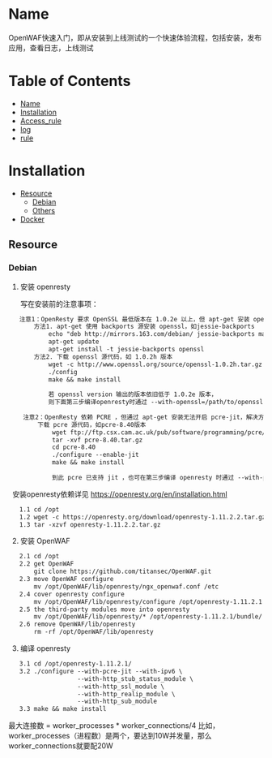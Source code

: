 Name
====

OpenWAF快速入门，即从安装到上线测试的一个快速体验流程，包括安装，发布应用，查看日志，上线测试

Table of Contents
=================

* [Name](#name)
* [Installation](#installation)
* [Access_rule](#access_rule)
* [log](#log)
* [rule](#rule)

Installation
============

* [Resource](#Resource)
    * [Debian](#debian)
    * [Others](#others)
* [Docker](#docker)

Resource
--------

### Debian  

1. 安装 openresty  

   写在安装前的注意事项：  
   
```txt
   注意1：OpenResty 要求 OpenSSL 最低版本在 1.0.2e 以上，但 apt-get 安装 openssl 不满足此版本，因此提供解决方法如下：  
       方法1. apt-get 使用 backports 源安装 openssl，如jessie-backports  
           echo "deb http://mirrors.163.com/debian/ jessie-backports main" >> /etc/apt/sources.list  
           apt-get update  
           apt-get install -t jessie-backports openssl  
       方法2. 下载 openssl 源代码，如 1.0.2h 版本  
           wget -c http://www.openssl.org/source/openssl-1.0.2h.tar.gz  
           ./config  
           make && make install  
           
           若 openssl version 输出的版本依旧低于 1.0.2e 版本，  
           则下面第三步编译openresty时通过 --with-openssl=/path/to/openssl-xxx/ 指定 openssl 安装路径  
           
    注意2：OpenResty 依赖 PCRE ，但通过 apt-get 安装无法开启 pcre-jit，解决方法：  
        下载 pcre 源代码，如pcre-8.40版本  
            wget ftp://ftp.csx.cam.ac.uk/pub/software/programming/pcre/pcre-8.40.tar.gz  
            tar -xvf pcre-8.40.tar.gz  
            cd pcre-8.40  
            ./configure --enable-jit  
            make && make install  
            
            到此 pcre 已支持 jit ，也可在第三步编译 openresty 时通过 --with-pcre=/path/to/pcre-xxx/ 指定 pcre 安装路径  
```

   安装openresty依赖详见 https://openresty.org/en/installation.html  

```txt
   1.1 cd /opt  
   1.2 wget -c https://openresty.org/download/openresty-1.11.2.2.tar.gz  
   1.3 tar -xzvf openresty-1.11.2.2.tar.gz  
```

2. 安装 OpenWAF  

```txt
   2.1 cd /opt  
   2.2 get OpenWAF  
       git clone https://github.com/titansec/OpenWAF.git  
   2.3 move OpenWAF configure  
       mv /opt/OpenWAF/lib/openresty/ngx_openwaf.conf /etc  
   2.4 cover openresty configure  
       mv /opt/OpenWAF/lib/openresty/configure /opt/openresty-1.11.2.1  
   2.5 the third-party modules move into openresty  
       mv /opt/OpenWAF/lib/openresty/* /opt/openresty-1.11.2.1/bundle/  
   2.6 remove OpenWAF/lib/openresty  
       rm -rf /opt/OpenWAF/lib/openresty  
```
3. 编译 openresty  

```txt
   3.1 cd /opt/openresty-1.11.2.1/  
   3.2 ./configure --with-pcre-jit --with-ipv6 \  
                   --with-http_stub_status_module \  
                   --with-http_ssl_module \  
                   --with-http_realip_module \  
                   --with-http_sub_module  
   3.3 make && make install 
```

最大连接数 = worker_processes * worker_connections/4
比如，worker_processes（进程数）是两个，要达到10W并发量，那么worker_connections就要配20W
